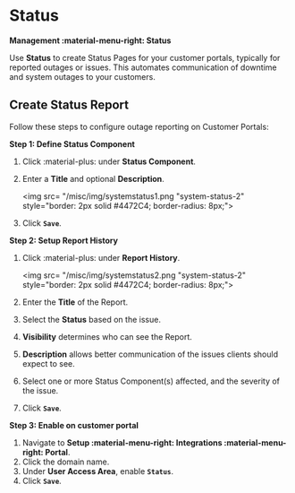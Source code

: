 # Status

**Management :material-menu-right: Status**

Use **Status** to create Status Pages for your customer portals, typically for reported outages or issues. This automates communication of downtime and system outages to your customers.

## Create Status Report

Follow these steps to configure outage reporting on Customer Portals:

**Step 1: Define Status Component**

1. Click :material-plus: under **Status Component**.
2. Enter a **Title** and optional **Description**.

    <img src= "/misc/img/systemstatus1.png "system-status-2" style="border: 2px solid #4472C4; border-radius: 8px;">

3. Click **`Save`**.

**Step 2: Setup Report History**

1. Click :material-plus: under **Report History**.

    <img src= "/misc/img/systemstatus2.png "system-status-2" style="border: 2px solid #4472C4; border-radius: 8px;">

2. Enter the **Title** of the Report.
3. Select the **Status** based on the issue.
4. **Visibility** determines who can see the Report.
5. **Description** allows better communication of the issues clients should expect to see.
6. Select one or more Status Component(s) affected, and the severity of the issue.
7. Click **`Save`**.

**Step 3: Enable on customer portal**

1. Navigate to **Setup :material-menu-right: Integrations :material-menu-right: Portal**.
2. Click the domain name.
3. Under **User Access Area**, enable **`Status`**.
4. Click **`Save`**.
